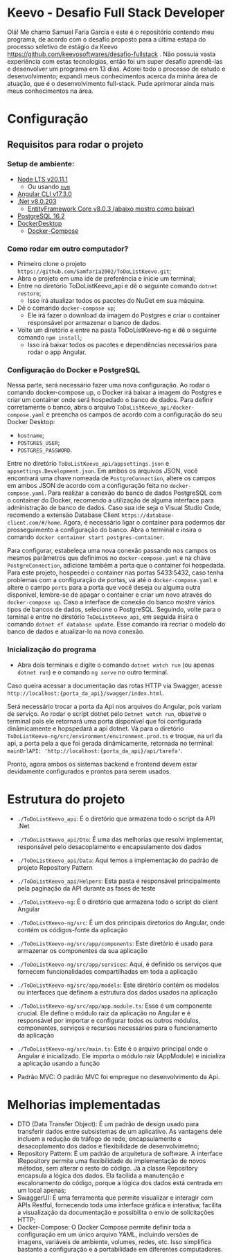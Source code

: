 # Keevo - Desafio Full Stack Developer

Olá! Me chamo Samuel Faria Garcia e este é o repositório contendo meu programa, de acordo com o desafio proposto para a última estapa do processo seletivo de estágio da Keevo https://github.com/keevosoftwares/desafio-fullstack .
Não possuia vasta experiência com estas tecnologias, então foi um super desafio aprendê-las e desenvolver um programa em 13 dias. Adorei todo o processo de estudo e desenvolvimento; expandi meus conhecimentos acerca da minha área de atuação, que é o desenvolvimento full-stack. Pude aprimorar ainda mais meus conhecimentos na área.

# Configuração

## Requisitos para rodar o projeto

### Setup de ambiente:
- [Node LTS v20.11.1](https://nodejs.org/en/download)
  - Ou usando [`nvm`](https://github.com/nvm-sh/nvm)
- [Angular CLI v17.3.0](https://angular.io/guide/setup-local)
- [.Net v8.0.203](https://dotnet.microsoft.com/pt-br/download/dotnet/8.0)
  - [EntityFramework Core v8.0.3 (abaixo mostro como baixar)](https://learn.microsoft.com/pt-br/ef/core/)
- [PostgreSQL 16.2](https://www.postgresql.org/)
- [DockerDesktop](https://www.docker.com/products/docker-desktop/)
  - [Docker-Compose](https://github.com/docker/compose)

### Como rodar em outro computador?

- Primeiro clone o projeto `https://github.com/Samfaria2002/ToDoListKeevo.git`;
- Abra o projeto em uma ide de preferência e inicie um terminal;
- Entre no diretório ToDoListKeevo_api e dê o seguinte comando `dotnet restore`;
  - Isso irá atualizar todos os pacotes do NuGet em sua máquina.
- Dê o comando `docker-compose up`;
  - Ele irá fazer o download da imagem do Postgres e criar o container responsável por armazenar o banco de dados.
- Volte um diretório e entre na pasta ToDoListKeevo-ng e dê o seguinte comando `npm install`;
  - Isso irá baixar todos os pacotes e dependências necessários para rodar o app Angular.

### Configuração do Docker e PostgreSQL

Nessa parte, será necessário fazer uma nova configuração. Ao rodar o comando docker-compose up, o Docker irá baixar a imagem do Postgres e criar um container onde será hospedado o banco de dados. Para definir corretamente o banco, abra o arquivo `ToDoListKeevo_api/docker-compose.yaml` e preencha os campos de acordo com a configuração do seu Docker Desktop: 
- `hostname`;
- `POSTGRES_USER`;
- `POSTGRES_PASSWORD`.

Entre no diretório `ToDoListKeevo_api/appsettings.json` e `appsettings.Development.json`. Em ambos os arquivos JSON, você encontrará uma chave nomeada de `PostgreConnection`, altere os campos em ambos JSON de acordo com a configuração feita no `docker-compose.yaml`.
Para realizar a conexão do banco de dados PostgreSQL com o container do Docker, recomendo a utilização de alguma interface para administração de banco de dados. Caso sua ide seja o Visual Studio Code, recomendo a extensão Database Client `https://database-client.com/#/home`.
Agora, é necessário ligar o container para podermos dar prosseguimento a configuração do banco. Abra o terminal e insira o comando `docker container start postgres-container`.

Para configurar, estabeleça uma nova conexão passando nos campos os mesmos parâmetros que definimos no `docker-compose.yaml` e na chave `PostgreConnection`, adicione também a porta que o container foi hospedada. Para este projeto, hospeedei o container nas portas 5433:5432, caso tenha problemas com a configuração de portas, vá até o `docker-compose.yaml` e altere o campo `ports` para a porta que você deseja ou alguma outra disponível, lembre-se de apagar o container e criar um novo através do `docker-compose up`. Caso a interface de conexão do banco mostre vários tipos de bancos de dados, selecione o PostgreSQL. 
Seguindo, volte para o terninal e entre no diretório `ToDoListKeevo_api`, em seguida insira o comando `dotnet ef database update`. Esse comando irá recriar o modelo do banco de dados e atualizar-lo na nova conexão.

### Inicialização do programa

- Abra dois terminais e digite o comando `dotnet watch run` (ou apenas `dotnet run`) e o comando `ng serve` no outro terminal.

Caso queira acessar a documentação das rotas HTTP via Swagger, acesse `http://localhost:{porta_da_api}/swagger/index.html`.

Será necessário trocar a porta da Api nos arquivos do Angular, pois variam de serviço. Ao rodar o script dotnet pelo `Dotnet watch run`, observe o terminal 
pois ele retornará uma porta disponível que foi configurada dinâmicamente e hopspedará a api dotnet. Vá para o diretório `ToDoListKeevo-ng/src/environment/environment.prod.ts` e troque, na url da api, a porta pela a que foi gerada dinâmicamente, retornada no terminal: `mainUrlAPI: 'http://localhost:{porta_da_api}/api/tarefa'`.

Pronto, agora ambos os sistemas backend e frontend devem estar devidamente configurados e prontos para serem usados.


# Estrutura do projeto

- `./ToDoListKeevo_api`: É o diretório que armazena todo o script da API .Net
- `./ToDoListKeevo_api/Dto`: É uma das melhorias que resolvi implementar, responsável pelo desacoplamento e encapsulamento dos dados
- `./ToDoListKeevo_api/Data`: Aqui temos a implementação do padrão de projeto Repository Pattern
- `./ToDoListKeevo_api/Helpers`: Esta pasta é responsável principalmente pela paginação da API durante as fases de teste

- `./ToDoListKeevo-ng`: É o diretório que armazena todo o script do client Angular
- `./ToDoListKeevo-ng/src`: É um dos principais diretorios do Angular, onde contém os códigos-fonte da aplicação
- `./ToDoListKeevo-ng/src/app/components`: Este diretório é usado para armazenar os componentes da sua aplicação
- `./ToDoListKeevo-ng/src/app/services`: Aqui, é definido os serviços que fornecem funcionalidades compartilhadas em toda a aplicação
- `./ToDoListKeevo-ng/src/app/models`: Este diretório contém os modelos ou interfaces que definem a estrutura dos dados usados na aplicação
- `./ToDoListKeevo-ng/src/app/app.module.ts`: Esse é um componente crucial. Ele define o módulo raiz da aplicação no Angular e é responsável por importar e configurar todos os outros módulos, componentes, serviços e recursos necessários para o funcionamento da aplicação
- `./ToDoListKeevo-ng/src/main.ts`: Este é o arquivo principal onde o Angular é inicializado. Ele importa o módulo raiz (AppModule) e inicializa a aplicação usando a função

- Padrão MVC: O padrão MVC foi empregue no desenvolvimento da Api.


# Melhorias implementadas

- DTO (Data Transfer Object):  É um padrão de design usado para transferir dados entre subsistemas de um aplicativo. As vantagens dele incluem a redução do tráfego de rede, encapsulamento e desacoplamento dos dados e flexibilidade de desenvolvimetno;
- Repository Pattern: É um padrão de arquitetura de software. A interface IRepository permite uma flexibilidade de implementação de novos métodos, sem alterar o resto do código. Já a classe Repository encapsula a lógica dos dados. Ela facilida a manutenção e escalonamento do código, porque a lógica dos dados está centrada em um local apenas;
- SwaggerUI: É uma ferramenta que permite visualizar e interagir com APIs Restful, fornecendo toda uma interface gráfica e interativa; facilita a visualização da documentação e possibilita o envio de solicitações HTTP;
- Docker-Compose: O Docker Compose permite definir toda a configuração em um único arquivo YAML, incluindo versões de imagens, variáveis de ambiente, volumes, redes, etc. Isso simplifica bastante a configuração e a portabilidade em diferentes computadores.
